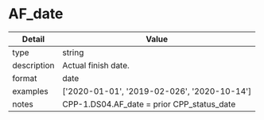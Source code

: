 # AF_date
| Detail | Value |
| ------ | ----- |
| type | string |
| description | Actual finish date. |
| format | date |
| examples | ['2020-01-01', '2019-02-026', '2020-10-14'] |
| notes | CPP-1.DS04.AF_date = prior CPP_status_date |
